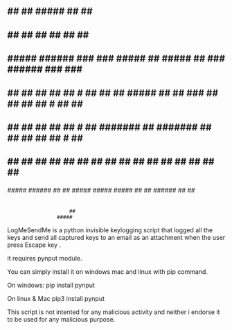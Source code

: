                         
                        
                        
                        
                        
                        
                        
                        
                                                                                                                      
 ##                         ##   ##            #####                          ##  ##   ##          
 ##                         ##   ##           ##   ##                         ##  ##   ##          
 ##        #####    ######  ### ###   #####   ##        #####   ## ###    ######  ### ###   #####  
 ##       ##   ##  ##   ##  ## # ##  ##   ##   #####   ##   ##  ###  ##  ##   ##  ## # ##  ##   ## 
 ##       ##   ##  ##   ##  ## # ##  #######       ##  #######  ##   ##  ##   ##  ## # ##  ####### 
 ##       ##   ##  ##   ##  ##   ##  ##       ##   ##  ##       ##   ##  ##   ##  ##   ##  ##      
 ######    #####    ######  ##   ##   #####    #####    #####   ##   ##   ######  ##   ##   #####  
                        ##                                                                         
                    #####                                                                          



                        
                        
                        
                        
                        
                        
LogMeSendMe is a python invisible keylogging script that logged all the keys and send all captured keys to an email as an attachment when the user press Escape key <Esc>.

it requires pynput module.

You can simply install it on windows mac and linux with pip command.

On windows:
pip install pynput

On linux & Mac
pip3 install pynput

This script is not intented for any malicious activity and neither i endorse it to be used for any malicious purpose.
